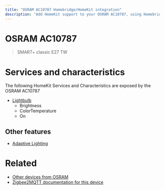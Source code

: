 ```yaml
---
title: "OSRAM AC10787 Homebridge/HomeKit integration"
description: "Add HomeKit support to your OSRAM AC10787, using Homebridge, Zigbee2MQTT and homebridge-z2m."
---
```

<!---
This file has been GENERATED using src/docgen/docgen.ts
DO NOT EDIT THIS FILE MANUALLY!
-->
# OSRAM AC10787
> SMART+ classic E27 TW


# Services and characteristics
The following HomeKit Services and Characteristics are exposed by
the OSRAM AC10787

* [Lightbulb](../../light.md)
  * Brightness
  * ColorTemperature
  * On


## Other features
* [Adaptive Lighting](../../light.md)


# Related
* [Other devices from OSRAM](../index.md#osram)
* [Zigbee2MQTT documentation for this device](https://www.zigbee2mqtt.io/devices/AC10787.html)